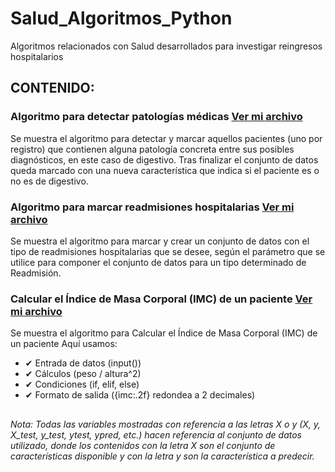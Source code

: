 # Salud_Algoritmos_Python

Algoritmos relacionados con Salud desarrollados para investigar reingresos hospitalarios

## CONTENIDO:

### Algoritmo para detectar patologías médicas [Ver mi archivo](Algoritmo_Deteccion_Patologias.py)

Se muestra el algoritmo para detectar y marcar aquellos pacientes (uno por registro) que contienen alguna patología concreta entre sus posibles diagnósticos, en este caso de digestivo. Tras finalizar el conjunto de datos queda marcado con una nueva característica que indica si el paciente es o no es de digestivo.

### Algoritmo para marcar readmisiones hospitalarias [Ver mi archivo](Algoritmo_Marcado_Readmisiones.py)

Se muestra el algoritmo para marcar y crear un conjunto de datos con el tipo de readmisiones hospitalarias que se desee, según el parámetro que se utilice para componer el conjunto de datos para un tipo determinado de Readmisión. 

### Calcular el Índice de Masa Corporal (IMC) de un paciente [Ver mi archivo](Calcular%20el%20%C3%8Dndice%20de%20Masa%20Corporal%20(IMC)%20de%20un%20paciente.py)

Se muestra el algoritmo para Calcular el Índice de Masa Corporal (IMC) de un paciente
Aquí usamos: 
- ✔ Entrada de datos (input())
- ✔ Cálculos (peso / altura^2)
- ✔ Condiciones (if, elif, else)
- ✔ Formato de salida ({imc:.2f} redondea a 2 decimales)

##

_Nota: 
Todas las variables mostradas con referencia a las letras X o y (X, y, X_test, y_test, ytest, ypred, etc.) hacen referencia al conjunto de datos utilizado, donde los contenidos con la letra X son el conjunto de características disponible y con la letra y son la característica a predecir._
